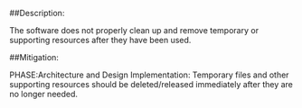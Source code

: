 ##Description:

The software does not properly clean up and remove temporary or supporting resources after they have been used.



##Mitigation:


PHASE:Architecture and Design Implementation:
Temporary files and other supporting resources should be deleted/released immediately after they are no longer needed.

